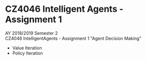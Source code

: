 # CZ4046 Intelligent Agents - Assignment 1

AY 2018/2019 Semester 2<br>
CZ4046 IntelligentAgents - Assignment 1 "Agent Decision Making"

- Value Iteration
- Policy Iteration
